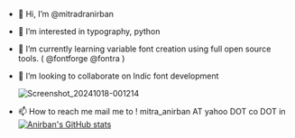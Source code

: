 - 👋 Hi, I’m @mitradranirban
- 👀 I’m interested in typography, python
- 🌱 I’m currently learning variable font creation using full open source tools.  ( @fontforge @fontra )
- 💞️ I’m looking to collaborate on Indic font development

  ![Screenshot_20241018-001214](https://github.com/user-attachments/assets/92501d1d-5a9d-4b76-909f-5f8745d1c752)

- 📫 How to reach me mail me to !
mitra_anirban AT yahoo DOT co DOT in
[![Anirban's GitHub stats](https://github-readme-stats.vercel.app/api?username=mitradranirban)](https://github.com/anuraghazra/github-readme-stats)
<!---
mitradranirban/mitradranirban is a ✨ special ✨ repository because its `README.md` (this file) appears on your GitHub profile.
You can click the Preview link to take a look at your changes.
--->
